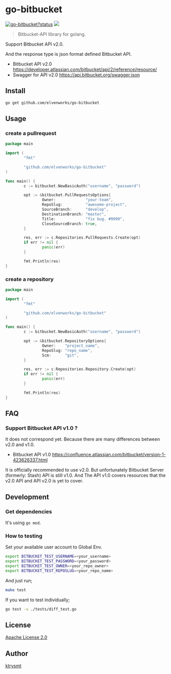 # go-bitbucket

<a class="repo-badge" href="https://godoc.org/github.com/elvenworks/go-bitbucket"><img src="https://godoc.org/github.com/elvenworks/go-bitbucket?status.svg" alt="go-bitbucket?status"></a>
<a href="https://goreportcard.com/report/github.com/elvenworks/go-bitbucket"><img class="badge" tag="github.com/elvenworks/go-bitbucket" src="https://goreportcard.com/badge/github.com/elvenworks/go-bitbucket"></a>

> Bitbucket-API library for golang.

Support Bitbucket API v2.0.

And the response type is json format defined Bitbucket API.

- Bitbucket API v2.0 <https://developer.atlassian.com/bitbucket/api/2/reference/resource/>
- Swagger for API v2.0 <https://api.bitbucket.org/swagger.json>

## Install

```sh
go get github.com/elvenworks/go-bitbucket
```

## Usage

### create a pullrequest

```go
package main

import (
        "fmt"

        "github.com/elvenworks/go-bitbucket"
)

func main() {
        c := bitbucket.NewBasicAuth("username", "password")

        opt := &bitbucket.PullRequestsOptions{
                Owner:             "your-team",
                RepoSlug:          "awesome-project",
                SourceBranch:      "develop",
                DestinationBranch: "master",
                Title:             "fix bug. #9999",
                CloseSourceBranch: true,
        }

        res, err := c.Repositories.PullRequests.Create(opt)
        if err != nil {
                panic(err)
        }

        fmt.Println(res)
}
```

### create a repository

```go
package main

import (
        "fmt"

        "github.com/elvenworks/go-bitbucket"
)

func main() {
        c := bitbucket.NewBasicAuth("username", "password")

        opt := &bitbucket.RepositoryOptions{
                Owner:    "project_name",
                RepoSlug: "repo_name",
                Scm:      "git",
        }

        res, err := c.Repositories.Repository.Create(opt)
        if err != nil {
                panic(err)
        }

        fmt.Println(res)
}
```

## FAQ

### Support Bitbucket API v1.0 ?

It does not correspond yet. Because there are many differences between v2.0 and v1.0.

- Bitbucket API v1.0 <https://confluence.atlassian.com/bitbucket/version-1-423626337.html>

It is officially recommended to use v2.0.
But unfortunately Bitbucket Server (formerly: Stash) API is still v1.0.
And The API v1.0 covers resources that the v2.0 API and API v2.0 is yet to cover.

## Development

### Get dependencies

It's using `go mod`.

### How to testing

Set your available user account to Global Env.

```sh
export BITBUCKET_TEST_USERNAME=<your_username>
export BITBUCKET_TEST_PASSWORD=<your_password>
export BITBUCKET_TEST_OWNER=<your_repo_owner>
export BITBUCKET_TEST_REPOSLUG=<your_repo_name>
```

And just run;

```sh
make test
```

If you want to test individually;

```sh
go test -v ./tests/diff_test.go
```

## License

[Apache License 2.0](./LICENSE)

## Author

[ktrysmt](https://github.com/ktrysmt)
